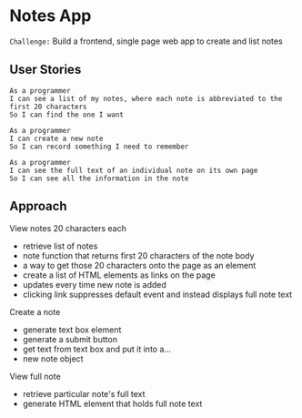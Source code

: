 # Notes App
`Challenge:` Build a frontend, single page web app to create and list notes

## User Stories
```
As a programmer
I can see a list of my notes, where each note is abbreviated to the first 20 characters
So I can find the one I want

As a programmer
I can create a new note
So I can record something I need to remember

As a programmer
I can see the full text of an individual note on its own page
So I can see all the information in the note
```

## Approach

View notes 20 characters each

- retrieve list of notes
- note function that returns first 20 characters of the note body
- a way to get those 20 characters onto the page as an element
- create a list of HTML elements as links on the page
- updates every time new note is added
- clicking link suppresses default event and instead displays full note text

Create a note

- generate text box element
- generate a submit button
- get text from text box and put it into a...
- new note object

View full note

- retrieve particular note's full text
- generate HTML element that holds full note text
